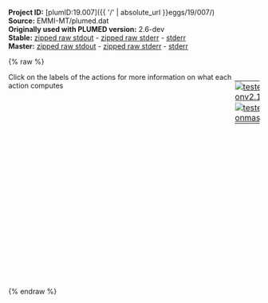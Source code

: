 **Project ID:** [plumID:19.007]({{ '/' | absolute_url }}eggs/19/007/)  
**Source:** EMMI-MT/plumed.dat  
**Originally used with PLUMED version:** 2.6-dev  
**Stable:** [zipped raw stdout](plumed.dat.plumed.stdout.txt.zip) - [zipped raw stderr](plumed.dat.plumed.stderr.txt.zip) - [stderr](plumed.dat.plumed.stderr)  
**Master:** [zipped raw stdout](plumed.dat.plumed_master.stdout.txt.zip) - [zipped raw stderr](plumed.dat.plumed_master.stderr.txt.zip) - [stderr](plumed.dat.plumed_master.stderr)  

{% raw %}
<div style="width: 100%; float:left">
<div style="width: 90%; float:left" id="value_details_data/EMMI-MT/plumed.dat"> Click on the labels of the actions for more information on what each action computes </div>
<div style="width: 10%; float:left"><table><tr><td style="padding:1px"><a href="plumed.dat.plumed.stderr"><img src="https://img.shields.io/badge/v2.10-passing-green.svg" alt="tested onv2.10" /></a></td></tr><tr><td style="padding:1px"><a href="plumed.dat.plumed_master.stderr"><img src="https://img.shields.io/badge/master-passing-green.svg" alt="tested onmaster" /></a></td></tr></table></div></div>
<pre style="width=97%;">
<span style="color:blue" class="comment"># include topology info: this is needed to identify atom types</span>
<span class="plumedtooltip" style="color:green">MOLINFO<span class="right">This command is used to provide information on the molecules that are present in your system. <a href="https://www.plumed.org/doc-master/user-doc/html/_m_o_l_i_n_f_o.html" style="color:green">More details</a><i></i></span></span> <span class="plumedtooltip">STRUCTURE<span class="right">a file in pdb format containing a reference structure<i></i></span></span>=structure.pdb <span class="plumedtooltip">WHOLE<span class="right"> The reference structure is whole, i<i></i></span></span>
<span style="color:blue" class="comment"># define all heavy atoms using GROMACS index file</span>
<span style="color:blue" class="comment"># which can be created with gmx_mpi make_ndx</span>
<span style="display:none;" id="data/EMMI-MT/plumed.dat">The MOLINFO action with label <b></b> calculates something</span><b name="data/EMMI-MT/plumed.datprotein-h" onclick='showPath("data/EMMI-MT/plumed.dat","data/EMMI-MT/plumed.datprotein-h","data/EMMI-MT/plumed.datprotein-h","violet")'>protein-h</b><span style="display:none;" id="data/EMMI-MT/plumed.datprotein-h">The GROUP action with label <b>protein-h</b> calculates the following quantities:<table  align="center" frame="void" width="95%" cellpadding="5%"><tr><td width="5%"><b> Quantity </b>  </td><td width="5%"><b> Type </b>  </td><td><b> Description </b> </td></tr><tr><td width="5%">protein-h</td><td width="5%"><font color="violet">atoms</font></td><td>indices of atoms specified in GROUP</td></tr></table></span>: <span class="plumedtooltip" style="color:green">GROUP<span class="right">Define a group of atoms so that a particular list of atoms can be referenced with a single label in definitions of CVs or virtual atoms. <a href="https://www.plumed.org/doc-master/user-doc/html/_g_r_o_u_p.html" style="color:green">More details</a><i></i></span></span> <span class="plumedtooltip">NDX_FILE<span class="right">the name of index file (gromacs syntax)<i></i></span></span>=index.ndx <span class="plumedtooltip">NDX_GROUP<span class="right">the name of the group to be imported (gromacs syntax) - first group found is used by default<i></i></span></span>=Protein-H
<b name="data/EMMI-MT/plumed.datprotein" onclick='showPath("data/EMMI-MT/plumed.dat","data/EMMI-MT/plumed.datprotein","data/EMMI-MT/plumed.datprotein","violet")'>protein</b><span style="display:none;" id="data/EMMI-MT/plumed.datprotein">The GROUP action with label <b>protein</b> calculates the following quantities:<table  align="center" frame="void" width="95%" cellpadding="5%"><tr><td width="5%"><b> Quantity </b>  </td><td width="5%"><b> Type </b>  </td><td><b> Description </b> </td></tr><tr><td width="5%">protein</td><td width="5%"><font color="violet">atoms</font></td><td>indices of atoms specified in GROUP</td></tr></table></span>: <span class="plumedtooltip" style="color:green">GROUP<span class="right">Define a group of atoms so that a particular list of atoms can be referenced with a single label in definitions of CVs or virtual atoms. <a href="https://www.plumed.org/doc-master/user-doc/html/_g_r_o_u_p.html" style="color:green">More details</a><i></i></span></span> <span class="plumedtooltip">NDX_FILE<span class="right">the name of index file (gromacs syntax)<i></i></span></span>=index.ndx <span class="plumedtooltip">NDX_GROUP<span class="right">the name of the group to be imported (gromacs syntax) - first group found is used by default<i></i></span></span>=Protein
<b name="data/EMMI-MT/plumed.datprotein-no-negative" onclick='showPath("data/EMMI-MT/plumed.dat","data/EMMI-MT/plumed.datprotein-no-negative","data/EMMI-MT/plumed.datprotein-no-negative","violet")'>protein-no-negative</b><span style="display:none;" id="data/EMMI-MT/plumed.datprotein-no-negative">The GROUP action with label <b>protein-no-negative</b> calculates the following quantities:<table  align="center" frame="void" width="95%" cellpadding="5%"><tr><td width="5%"><b> Quantity </b>  </td><td width="5%"><b> Type </b>  </td><td><b> Description </b> </td></tr><tr><td width="5%">protein-no-negative</td><td width="5%"><font color="violet">atoms</font></td><td>indices of atoms specified in GROUP</td></tr></table></span>: <span class="plumedtooltip" style="color:green">GROUP<span class="right">Define a group of atoms so that a particular list of atoms can be referenced with a single label in definitions of CVs or virtual atoms. <a href="https://www.plumed.org/doc-master/user-doc/html/_g_r_o_u_p.html" style="color:green">More details</a><i></i></span></span> <span class="plumedtooltip">NDX_FILE<span class="right">the name of index file (gromacs syntax)<i></i></span></span>=index.ndx <span class="plumedtooltip">NDX_GROUP<span class="right">the name of the group to be imported (gromacs syntax) - first group found is used by default<i></i></span></span>=Protein-no-negative-no-h
<span style="color:blue" class="comment"># make protein whole: add reference position of first heavy atom (in nm)</span>
<span class="plumedtooltip" style="color:green">WHOLEMOLECULES<span class="right">This action is used to rebuild molecules that can become split by the periodic boundary conditions. <a href="https://www.plumed.org/doc-master/user-doc/html/_w_h_o_l_e_m_o_l_e_c_u_l_e_s.html" style="color:green">More details</a><i></i></span></span> <span class="plumedtooltip">ADDREFERENCE<span class="right"> Define the reference position of the first atom of each entity using a PDB file<i></i></span></span> <span class="plumedtooltip">EMST<span class="right"> only for backward compatibility, as of PLUMED 2<i></i></span></span> <span class="plumedtooltip">ENTITY0<span class="right">the atoms that make up a molecule that you wish to align<i></i></span></span>=<b name="data/EMMI-MT/plumed.datprotein">protein</b>
<span style="color:blue" class="comment"># create EMMI score</span>
<span class="plumedtooltip" style="color:green">EMMI<span class="right">Calculate the fit of a structure or ensemble of structures with a cryo-EM density map. <a href="https://www.plumed.org/doc-master/user-doc/html/_e_m_m_i.html" style="color:green">More details</a><i></i></span></span> ...
<span class="plumedtooltip">LABEL<span class="right">a label for the action so that its output can be referenced in the input to other actions<i></i></span></span>=<b name="data/EMMI-MT/plumed.datgmm" onclick='showPath("data/EMMI-MT/plumed.dat","data/EMMI-MT/plumed.datgmm","data/EMMI-MT/plumed.datgmm","black")'>gmm</b><span style="display:none;" id="data/EMMI-MT/plumed.datgmm">The EMMI action with label <b>gmm</b> calculates the following quantities:<table  align="center" frame="void" width="95%" cellpadding="5%"><tr><td width="5%"><b> Quantity </b>  </td><td width="5%"><b> Type </b>  </td><td><b> Description </b> </td></tr><tr><td width="5%">gmm.scoreb</td><td width="5%"><font color="black">scalar</font></td><td>Bayesian score</td></tr><tr><td width="5%">gmm.neff</td><td width="5%"><font color="black">scalar</font></td><td>effective number of replicas</td></tr></table></span> <span class="plumedtooltip">NOPBC<span class="right"> ignore the periodic boundary conditions when calculating distances<i></i></span></span> <span class="plumedtooltip">TEMP<span class="right">temperature<i></i></span></span>=300.0 <span class="plumedtooltip">NL_STRIDE<span class="right">The frequency with which we are updating the neighbor list<i></i></span></span>=50 <span class="plumedtooltip">NL_CUTOFF<span class="right">The cutoff in overlap for the neighbor list<i></i></span></span>=0.01
<span class="plumedtooltip">ATOMS<span class="right">atoms for which we calculate the density map, typically all heavy atoms<i></i></span></span>=<b name="data/EMMI-MT/plumed.datprotein-no-negative">protein-no-negative</b> <span class="plumedtooltip">GMM_FILE<span class="right">file with the parameters of the GMM components<i></i></span></span>=AC_SYMM.dat
<span style="color:blue" class="comment">#ATOMS selects what is refined</span>
<span style="color:blue" class="comment"># no-negative-no-h or no-h are reasonable</span>
<span style="color:blue" class="comment"># resolution is not used - no Bfactor fitting</span>
<span style="color:blue" class="comment"># SIGMA_MIN can go down to 0.02, must be &gt; NL_CUTOFF,</span>
<span style="color:blue" class="comment"># if crashes, raise back to 0.05,</span>
<span style="color:blue" class="comment"># the larger the number the softer the contribution of the EM data</span>
<span class="plumedtooltip">SIGMA_MIN<span class="right">minimum uncertainty<i></i></span></span>=0.05 <span class="plumedtooltip">RESOLUTION<span class="right">Cryo-EM map resolution<i></i></span></span>=0.1 <span class="plumedtooltip">NOISETYPE<span class="right">functional form of the noise (GAUSS, OUTLIERS, MARGINAL)<i></i></span></span>=MARGINAL
...
<br/><span style="color:blue" class="comment"># translate into bias</span>
<b name="data/EMMI-MT/plumed.datemr" onclick='showPath("data/EMMI-MT/plumed.dat","data/EMMI-MT/plumed.datemr","data/EMMI-MT/plumed.datemr","black")'>emr</b><span style="display:none;" id="data/EMMI-MT/plumed.datemr">The BIASVALUE action with label <b>emr</b> calculates the following quantities:<table  align="center" frame="void" width="95%" cellpadding="5%"><tr><td width="5%"><b> Quantity </b>  </td><td width="5%"><b> Type </b>  </td><td><b> Description </b> </td></tr><tr><td width="5%">emr.bias</td><td width="5%"><font color="black">scalar</font></td><td>the instantaneous value of the bias potential</td></tr><tr><td width="5%">emr.gmm.scoreb_bias</td><td width="5%"><font color="black">scalar</font></td><td>one or multiple instances of this quantity can be referenced elsewhere in the input file. these quantities will named with  the arguments of the bias followed by the character string _bias. These quantities tell the user how much the bias is due to each of the colvars. This particular component measures this quantity for the input CV named gmm.scoreb</td></tr></table></span>: <span class="plumedtooltip" style="color:green">BIASVALUE<span class="right">Takes the value of one variable and use it as a bias <a href="https://www.plumed.org/doc-master/user-doc/html/_b_i_a_s_v_a_l_u_e.html" style="color:green">More details</a><i></i></span></span> <span class="plumedtooltip">ARG<span class="right">the labels of the scalar/vector arguments whose values will be used as a bias on the system<i></i></span></span>=<b name="data/EMMI-MT/plumed.datgmm">gmm.scoreb</b> <span class="plumedtooltip">STRIDE<span class="right">the frequency with which the forces due to the bias should be calculated<i></i></span></span>=2
<span style="color:blue" class="comment"># print useful info to file</span>
<span class="plumedtooltip" style="color:green">PRINT<span class="right">Print quantities to a file. <a href="https://www.plumed.org/doc-master/user-doc/html/_p_r_i_n_t.html" style="color:green">More details</a><i></i></span></span> <span class="plumedtooltip">ARG<span class="right">the labels of the values that you would like to print to the file<i></i></span></span>=<b name="data/EMMI-MT/plumed.datgmm">gmm.*</b> <span class="plumedtooltip">FILE<span class="right">the name of the file on which to output these quantities<i></i></span></span>=COLVAR <span class="plumedtooltip">STRIDE<span class="right"> the frequency with which the quantities of interest should be output<i></i></span></span>=500
</pre>
{% endraw %}
